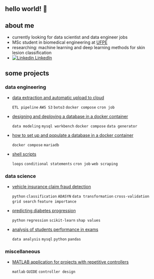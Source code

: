 ## hello world! :slightly_smiling_face:

## about me

- currently looking for data scientist and data engineer jobs
- MSc student in biomedical engineering at [UFPE](https://www.ufpe.br/)
- researching: machine learning and deep learning methods for skin lesion classification
- [![Linkedin](https://i.stack.imgur.com/gVE0j.png) LinkedIn](https://www.linkedin.com/in/pedro-vitorlima/)

## some projects

### data engineering

- [data extraction and automatic upload to cloud](https://peuvitor.github.io/aws-s3-database-dump/)

  `ETL pipeline` `AWS S3` `boto3` `docker compose` `cron job`
  
- [designing and deploying a database in a docker container](https://github.com/peuvitor/modelagem-banco-de-dados-e-docker)

  `data modeling` `mysql workbench` `docker compose` `data generator`

- [how to set up and populate a database in a docker container](https://github.com/peuvitor/docker-banco-de-dados-e-gerador-de-massa)

  `docker compose` `mariadb`

- [shell scripts](https://github.com/peuvitor/intro-shell-script)
  
  `loops` `conditional statements` `cron job` `web scraping` 
    
### data science

- [vehicle insurance claim fraud detection](https://peuvitor.github.io/insurance-fraud-detection/)

  `python` `classification` `ADASYN` `data transformation` `cross-validation` `grid search` `feature importance`

- [predicting diabetes progression](https://peuvitor.github.io/regression-diabetes/)

  `python` `regression` `scikit-learn` `shap values`

- [analysis of students performance in exams](https://peuvitor.github.io/python-mysql/)

  `data analysis` `mysql` `python` `pandas`

### miscellaneous

- [MATLAB application for projects with repetitive controllers](https://github.com/peuvitor/repetitive-controller-designer)
  
  `matlab` `GUIDE` `controller design` 
